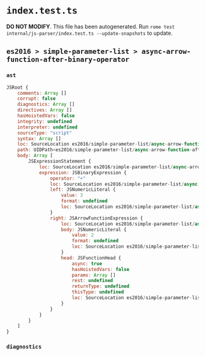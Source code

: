 # `index.test.ts`

**DO NOT MODIFY**. This file has been autogenerated. Run `rome test internal/js-parser/index.test.ts --update-snapshots` to update.

## `es2016 > simple-parameter-list > async-arrow-function-after-binary-operator`

### `ast`

```javascript
JSRoot {
	comments: Array []
	corrupt: false
	diagnostics: Array []
	directives: Array []
	hasHoistedVars: false
	integrity: undefined
	interpreter: undefined
	sourceType: "script"
	syntax: Array []
	loc: SourceLocation es2016/simple-parameter-list/async-arrow-function-after-binary-operator/input.js 1:0-1:16
	path: UIDPath<es2016/simple-parameter-list/async-arrow-function-after-binary-operator/input.js>
	body: Array [
		JSExpressionStatement {
			loc: SourceLocation es2016/simple-parameter-list/async-arrow-function-after-binary-operator/input.js 1:0-1:16
			expression: JSBinaryExpression {
				operator: "+"
				loc: SourceLocation es2016/simple-parameter-list/async-arrow-function-after-binary-operator/input.js 1:0-1:16
				left: JSNumericLiteral {
					value: 3
					format: undefined
					loc: SourceLocation es2016/simple-parameter-list/async-arrow-function-after-binary-operator/input.js 1:0-1:1
				}
				right: JSArrowFunctionExpression {
					loc: SourceLocation es2016/simple-parameter-list/async-arrow-function-after-binary-operator/input.js 1:4-1:16
					body: JSNumericLiteral {
						value: 2
						format: undefined
						loc: SourceLocation es2016/simple-parameter-list/async-arrow-function-after-binary-operator/input.js 1:15-1:16
					}
					head: JSFunctionHead {
						async: true
						hasHoistedVars: false
						params: Array []
						rest: undefined
						returnType: undefined
						thisType: undefined
						loc: SourceLocation es2016/simple-parameter-list/async-arrow-function-after-binary-operator/input.js 1:4-1:14
					}
				}
			}
		}
	]
}
```

### `diagnostics`

```

```
